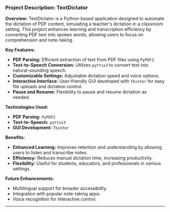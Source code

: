 ### Project Description: TextDictator

**Overview:**
TextDictator is a Python-based application designed to automate the dictation of PDF content, simulating a teacher's dictation in a classroom setting. This project enhances learning and transcription efficiency by converting PDF text into spoken words, allowing users to focus on comprehension and note-taking.

**Key Features:**
- **PDF Parsing:** Efficient extraction of text from PDF files using `PyPDF2`.
- **Text-to-Speech Conversion:** Utilizes `pyttsx3` to convert text into natural-sounding speech.
- **Customizable Settings:** Adjustable dictation speed and voice options.
- **Interactive Interface:** User-friendly GUI developed with `Tkinter` for easy file uploads and dictation control.
- **Pause and Resume:** Flexibility to pause and resume dictation as needed.

**Technologies Used:**
- **PDF Parsing:** `PyPDF2`
- **Text-to-Speech:** `pyttsx3`
- **GUI Development:** `Tkinter`

**Benefits:**
- **Enhanced Learning:** Improves retention and understanding by allowing users to listen and transcribe notes.
- **Efficiency:** Reduces manual dictation time, increasing productivity.
- **Flexibility:** Useful for students, educators, and professionals in various settings.

**Future Enhancements:**
- Multilingual support for broader accessibility.
- Integration with popular note-taking apps.
- Voice recognition for interactive control.

---
